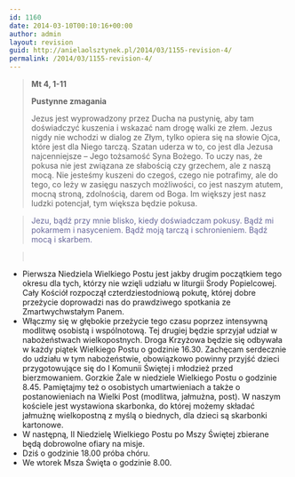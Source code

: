 ```yaml
---
id: 1160
date: 2014-03-10T00:10:16+00:00
author: admin
layout: revision
guid: http://anielaolsztynek.pl/2014/03/1155-revision-4/
permalink: /2014/03/1155-revision-4/
---
```

> **Mt 4, 1-11**
> 
> **Pustynne zmagania**
> 
> Jezus jest wyprowadzony przez Ducha na pustynię, aby tam doświadczyć kuszenia i wskazać nam drogę walki ze złem. Jezus nigdy nie wchodzi w dialog ze Złym, tylko opiera się na słowie Ojca, które jest dla Niego tarczą. Szatan uderza w to, co jest dla Jezusa najcenniejsze &#8211; Jego tożsamość Syna Bożego. To uczy nas, że pokusa nie jest związana ze słabością czy grzechem, ale z naszą mocą. Nie jesteśmy kuszeni do czegoś, czego nie potrafimy, ale do tego, co leży w zasięgu naszych możliwości, co jest naszym atutem, mocną stroną, zdolnością, darem od Boga. Im większy jest nasz ludzki potencjał, tym większa będzie pokusa.

> <span style="color: #666699;">Jezu, bądź przy mnie blisko, kiedy doświadczam pokusy. Bądź mi pokarmem i nasyceniem. Bądź moją tarczą i schronieniem. Bądź mocą i skarbem.</span>

> <span style="color: #666699;"><br /> </span>

  * Pierwsza Niedziela Wielkiego Postu jest jakby drugim początkiem tego okresu dla tych, którzy nie wzięli udziału w liturgii Środy Popielcowej. Cały Kościół rozpoczął czterdziestodniową pokutę, której dobre przeżycie doprowadzi nas do prawdziwego spotkania ze Zmartwychwstałym Panem.
  * Włączmy się w głębokie przeżycie tego czasu poprzez intensywną modlitwę osobistą i wspólnotową. Tej drugiej będzie sprzyjał udział w nabożeństwach wielkopostnych. Droga Krzyżowa będzie się odbywała w każdy piątek Wielkiego Postu o godzinie 16.30. Zachęcam serdecznie do udziału w tym nabożeństwie, obowiązkowo powinny przyjść dzieci przygotowujące się do I Komunii Świętej i młodzież przed bierzmowaniem. Gorzkie Żale w niedziele Wielkiego Postu o godzinie 8.45. Pamiętajmy też o osobistych umartwieniach a także o postanowieniach na Wielki Post (modlitwa, jałmużna, post). W naszym kościele jest wystawiona skarbonka, do której możemy składać jałmużnę wielkopostną z myślą o biednych, dla dzieci są skarbonki kartonowe.
  * W następną, II Niedzielę Wielkiego Postu po Mszy Świętej zbierane będą dobrowolne ofiary na misje.
  * Dziś o godzinie 18.00 próba chóru.
  * We wtorek Msza Święta o godzinie 8.00.